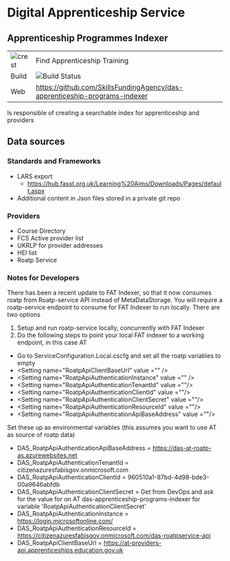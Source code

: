 # Digital Apprenticeship Service
## Apprenticeship Programmes Indexer


|               |               |
| ------------- | ------------- |
|![crest](https://assets.publishing.service.gov.uk/static/images/govuk-crest-bb9e22aff7881b895c2ceb41d9340804451c474b883f09fe1b4026e76456f44b.png)|Find Apprenticeship Training|
| Build | <img alt="Build Status" src="https://sfa-gov-uk.visualstudio.com/_apis/public/build/definitions/c39e0c0b-7aff-4606-b160-3566f3bbce23/165/badge" /> |
| Web  | https://github.com/SkillsFundingAgency/das-apprenticeship-programs-indexer  |
 
Is responsible of creating a searchable index for apprenticeship and providers 

## Data sources 

### Standards and Frameworks
- LARS export
	- https://hub.fasst.org.uk/Learning%20Aims/Downloads/Pages/default.aspx
- Additional content in Json files stored in a private git repo 

### Providers
- Course Directory
- FCS Active provider list
- UKRLP for provider addresses
- HEI list
- Roatp Service


### Notes for Developers
There has been a recent update to FAT Indexer, so that it now consumes roatp from Roatp-service API instead of MetaDataStorage.  You will require a roatp-service endpoint to consume for FAT Indexer to run locally.  There are two options
1. Setup and run roatp-service locally, concurrently with FAT Indexer
2. Do the following steps to point your local FAT indexer to a working endpoint, in this case AT
- Go to ServiceConfiguration.Local.cscfg
and set all the roatp variables to empty
 - &lt;Setting name=&quot;RoatpApiClientBaseUrl&quot; value =&quot;&quot; /&gt;
 - &lt;Setting name=&quot;RoatpApiAuthenticationInstance&quot;  value =&quot;&quot; /&gt;
 - &lt;Setting name=&quot;RoatpApiAuthenticationTenantId&quot;  value =&quot;&quot;/&gt;
 - &lt;Setting name=&quot;RoatpApiAuthenticationClientId&quot;  value =&quot;&quot;/&gt;
 - &lt;Setting name=&quot;RoatpApiAuthenticationClientSecret&quot;  value =&quot;&quot;/&gt;
 - &lt;Setting name=&quot;RoatpApiAuthenticationResourceId&quot;  value =&quot;&quot;/&gt;
 - &lt;Setting name=&quot;RoatpApiAuthenticationApiBaseAddress&quot;  value =&quot;&quot;/&gt;
  
  
Set these up as environmental variables (this assumes you want to use AT as source of roatp data)
- DAS_RoatpApiAuthenticationApiBaseAddress = https://das-at-roatp-as.azurewebsites.net
 - DAS_RoatpApiAuthenticationTenantId = citizenazuresfabisgov.onmicrosoft.com
 - DAS_RoatpApiAuthenticationClientId = 960510a1-87bd-4d98-bde3-00a9646abfdb
 - DAS_RoatpApiAuthenticationClientSecret	  = Get from DevOps and ask for the value for on AT das-apprenticeship-programs-indexer for variable 'RoatpApiAuthenticationClientSecret'
 - DAS_RoatpApiAuthenticationInstance = https://login.microsoftonline.com/
 - DAS_RoatpApiAuthenticationResourceId = https://citizenazuresfabisgov.onmicrosoft.com/das-roatpservice-api
 - DAS_RoatpApiClientBaseUrl = https://at-providers-api.apprenticeships.education.gov.uk
